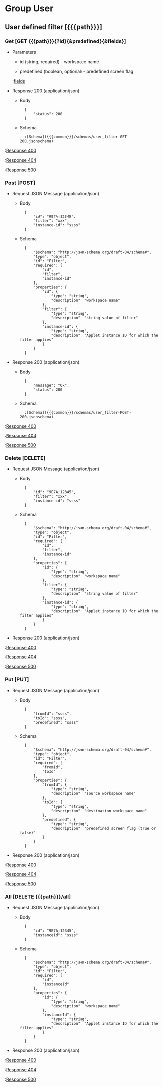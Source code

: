 # Group User

## User defined filter [{{{path}}}]

### Get [GET {{{path}}}{?id}{&predefined}{&fields}]

+ Parameters

    + id (string, required) - workspace name

    + predefined (boolean, optional) - predefined screen flag

    :[fields]({{{common}}}/parameters/fields.md)


+ Response 200 (application/json)

    + Body

            {
                "status": 200
            }

    + Schema

            :[Schema]({{{common}}}/schemas/user_filter-GET-200.jsonschema)

:[Response 400]({{{common}}}/responses/400.md)

:[Response 404]({{{common}}}/responses/404.md)

:[Response 500]({{{common}}}/responses/500.md)


### Post [POST]

+ Request JSON Message (application/json)

    + Body

            {
                "id": "9E7A;12345",
                "filter": "xxx",
                "instance-id": "ssss"
            }

    + Schema

            {
                "$schema": "http://json-schema.org/draft-04/schema#",
                "type": "object",
                "id": "Filter",
                "required": [
                    "id",
                    "filter",
                    "instance-id"
                ],
                "properties": {
                    "id": {
                        "type": "string",
                        "description": "workspace name"
                    },
                    "filter": {
                        "type": "string",
                        "description": "string value of filter"
                    },
                    "instance-id": {
                        "type": "string",
                        "description": "Applet instance ID for which the filter applies"
                    }
                }
            }

+ Response 200 (application/json)

    + Body

            {
                "message": "Ok",
                "status": 200
            }

    + Schema

            :[Schema]({{{common}}}/schemas/user_filter-POST-200.jsonschema)

:[Response 400]({{{common}}}/responses/400.md)

:[Response 404]({{{common}}}/responses/404.md)

:[Response 500]({{{common}}}/responses/500.md)


### Delete [DELETE]

+ Request JSON Message (application/json)

    + Body

            {
                "id": "9E7A;12345",
                "filter": "xxx",
                "instance-id": "ssss"
            }

    + Schema

            {
                "$schema": "http://json-schema.org/draft-04/schema#",
                "type": "object",
                "id": "Filter",
                "required": [
                    "id",
                    "filter",
                    "instance-id"
                ],
                "properties": {
                    "id": {
                        "type": "string",
                        "description": "workspace name"
                    },
                    "filter": {
                        "type": "string",
                        "description": "string value of filter"
                    },
                    "instance-id": {
                        "type": "string",
                        "description": "Applet instance ID for which the filter applies"
                    }
                }
            }

+ Response 200 (application/json)

:[Response 400]({{{common}}}/responses/400.md)

:[Response 404]({{{common}}}/responses/404.md)

:[Response 500]({{{common}}}/responses/500.md)


### Put [PUT]

+ Request JSON Message (application/json)

    + Body

            {
                "fromId": "ssss",
                "toId": "ssss",
                "predefined": "ssss"
            }

    + Schema

            {
                "$schema": "http://json-schema.org/draft-04/schema#",
                "type": "object",
                "id": "Filter",
                "required": [
                    "fromId",
                    "toId"
                ],
                "properties": {
                    "fromId": {
                        "type": "string",
                        "description": "source workspace name"
                    },
                    "toId": {
                        "type": "string",
                        "description": "destination workspace name"
                    },
                    "predefined": {
                        "type": "string",
                        "description": "predefined screen flag (true or false)"
                    }
                }
            }

+ Response 200 (application/json)

:[Response 400]({{{common}}}/responses/400.md)

:[Response 404]({{{common}}}/responses/404.md)

:[Response 500]({{{common}}}/responses/500.md)


### All [DELETE {{{path}}}/all]

+ Request JSON Message (application/json)

    + Body

            {
                "id": "9E7A;12345",
                "instanceId": "ssss"
            }

    + Schema

            {
                "$schema": "http://json-schema.org/draft-04/schema#",
                "type": "object",
                "id": "Filter",
                "required": [
                    "id",
                    "instanceId"
                ],
                "properties": {
                    "id": {
                        "type": "string",
                        "description": "workspace name"
                    },
                    "instanceId": {
                        "type": "string",
                        "description": "Applet instance ID for which the filter applies"
                    }
                }
            }

+ Response 200 (application/json)

:[Response 400]({{{common}}}/responses/400.md)

:[Response 404]({{{common}}}/responses/404.md)

:[Response 500]({{{common}}}/responses/500.md)

